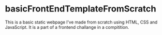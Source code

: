 # basicFrontEndTemplateFromScratch
This is a basic static webpage I've made from scratch using HTML, CSS and JavaScript.
It is a part of a frontend challange in a compitition.

